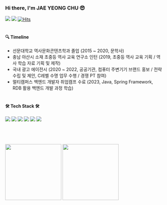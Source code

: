 <div align="left">

### Hi there, I'm JAE YEONG CHU 😎

<a href="mailto:chujy1224@gmail.com"><img src="https://img.shields.io/badge/chujy1224@gmail.com-EA4335?style=round-square&logo=gmail&logoColor=white"/></a>
<a href="https://chuuuu1224.tistory.com/"><img src="https://img.shields.io/badge/My%20Tech%20Blog-242424?style=round-square&logo=githubsponsors&logoColor=white"/></a>
[![Hits](https://hits.seeyoufarm.com/api/count/incr/badge.svg?url=https://github.com/chujaeyeong)](https://hits.seeyoufarm.com) 

#

#### 🔍 Timeline 

   * 선문대학교 역사문화콘텐츠학과 졸업 (2015 ~ 2020, 문학사)
   * 충남 아산시 소재 초중등 역사 교육 연구소 인턴 (2019, 초중등 역사 교육 기획 / 역사 학습 자료 기획 및 제작)
   * 국내 광고 에이전시 (2020 ~ 2022, 공공기관, 컴퓨터 주변기기 브랜드 홍보 / 전략 수립 및 제안, C레벨 수명 업무 수행 / 경쟁 PT 참여)
   * 멀티캠퍼스 백엔드 개발자 취업캠프 수료 (2023, Java, Spring Framework, RDB 활용 백엔드 개발 과정 학습)

#

#### 🛠️ Tech Stack 🛠️ 

   <img src="https://img.shields.io/badge/java-007396?style=round-square&logo=java&logoColor=white"/>
   <img src="https://img.shields.io/badge/spring-6DB33F?style=round-square&logo=spring&logoColor=white"> 
   <img src="https://img.shields.io/badge/springboot-6DB33F?style=round-square&logo=springboot&logoColor=white">
   <img src="https://img.shields.io/badge/mysql-4479A1?style=round-square&logo=mysql&logoColor=white"> 
   <img src="https://img.shields.io/badge/oracle-F80000?style=round-square&logo=oracle&logoColor=white"> 
   <img src="https://img.shields.io/badge/linux-FCC624?style=round-square&logo=linux&logoColor=black"> 

#

<br>

<p>
  <img height="180em" src="https://github-readme-stats.vercel.app/api?username=chujaeyeong&show_icons=true&include_all_commits=true&bg_color=30,e96443,904e95&title_color=fff&text_color=fff">
  <img height="180em" src="https://github-readme-stats.vercel.app/api/top-langs/?username=chujaeyeong&layout=compact&bg_color=30,e96443,904e95&title_color=fff&text_color=fff">
</p>

</div>
